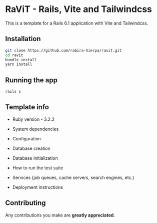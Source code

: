 # RaViT - Rails, Vite and Tailwindcss

This is a template for a Rails 6.1 application with Vite and Tailwindcss.

## Installation

```bash
git clone https://github.com/rabira-hierpa/ravit.git
cd ravit
bundle install
yarn install
```

## Running the app

```bash
rails s
```

## Template info

- Ruby version - 3.2.2

- System dependencies

- Configuration

- Database creation

- Database initialization

- How to run the test suite

- Services (job queues, cache servers, search engines, etc.)

- Deployment instructions

## Contributing

Any contributions you make are **greatly appreciated**.
